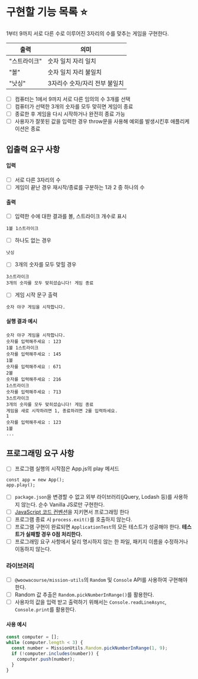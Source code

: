 # 구현할 기능 목록 ⭐️

1부터 9까지 서로 다른 수로 이루어진 3자리의 수를 맞추는 게임을 구현한다.

| 출력         | 의미                          |
| ------------ | ----------------------------- |
| "스트라이크" | 숫자 일치 자리 일치           |
| "볼"         | 숫자 일치 자리 불일치         |
| "낫싱"       | 3자리수 숫자/자리 전부 불일치 |

- [ ] 컴퓨터는 1에서 9까지 서로 다른 임의의 수 3개를 선택
- [ ] 컴퓨터가 선택한 3개의 숫자를 모두 맞히면 게임이 종료
- [ ] 종료한 후 게임을 다시 시작하거나 완전히 종료 가능
- [ ] 사용자가 잘못된 값을 입력한 경우 throw문을 사용해 예외를 발생시킨후 애플리케이션은 종료

## 입출력 요구 사항

#### 입력

- [ ] 서로 다른 3자리의 수
- [ ] 게임이 끝난 경우 재시작/종료를 구분하는 1과 2 중 하나의 수

#### 출력

- [ ] 입력한 수에 대한 결과를 볼, 스트라이크 개수로 표시

```
1볼 1스트라이크
```

- [ ] 하나도 없는 경우

```
낫싱
```

- [ ] 3개의 숫자를 모두 맞힐 경우

```
3스트라이크
3개의 숫자를 모두 맞히셨습니다! 게임 종료
```

- [ ] 게임 시작 문구 출력

```
숫자 야구 게임을 시작합니다.
```

#### 실행 결과 예시

```
숫자 야구 게임을 시작합니다.
숫자를 입력해주세요 : 123
1볼 1스트라이크
숫자를 입력해주세요 : 145
1볼
숫자를 입력해주세요 : 671
2볼
숫자를 입력해주세요 : 216
1스트라이크
숫자를 입력해주세요 : 713
3스트라이크
3개의 숫자를 모두 맞히셨습니다! 게임 종료
게임을 새로 시작하려면 1, 종료하려면 2를 입력하세요.
1
숫자를 입력해주세요 : 123
1볼
...
```

## 프로그래밍 요구 사항

- [ ] 프로그램 실행의 시작점은 App.js의 play 메서드

```
const app = new App();
app.play();
```

- [ ] `package.json`을 변경할 수 없고 외부 라이브러리(jQuery, Lodash 등)를 사용하지 않는다. 순수 Vanilla JS로만 구현한다.
- [ ] [JavaScript 코드 컨벤션](https://github.com/woowacourse/woowacourse-docs/tree/main/styleguide/javascript)을 지키면서 프로그래밍 한다
- [ ] 프로그램 종료 시 `process.exit()`를 호출하지 않는다.
- [ ] 프로그램 구현이 완료되면 `ApplicationTest`의 모든 테스트가 성공해야 한다. **테스트가 실패할 경우 0점 처리한다.**
- [ ] 프로그래밍 요구 사항에서 달리 명시하지 않는 한 파일, 패키지 이름을 수정하거나 이동하지 않는다.

### 라이브러리

- [ ] `@woowacourse/mission-utils`의 `Random` 및 `Console` API를 사용하여 구현해야 한다.
- [ ] Random 값 추출은 `Random.pickNumberInRange()`를 활용한다.
- [ ] 사용자의 값을 입력 받고 출력하기 위해서는 `Console.readLineAsync`, `Console.print`를 활용한다.

#### 사용 예시

```javascript
const computer = [];
while (computer.length < 3) {
  const number = MissionUtils.Random.pickNumberInRange(1, 9);
  if (!computer.includes(number)) {
    computer.push(number);
  }
}
```
